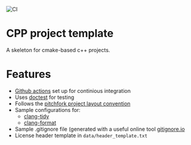 ![CI](https://github.com/KaiSzuttor/cpp_project_template/workflows/CI/badge.svg)

# CPP project template
A skeleton for cmake-based c++ projects.

# Features
* [Github actions](https://help.github.com/en/actions) set up for continious integration
* Uses [doctest](https://github.com/onqtam/doctest) for testing
* Follows the [pitchfork project layout convention](https://api.csswg.org/bikeshed/?force=1&url=https://raw.githubusercontent.com/vector-of-bool/pitchfork/develop/data/spec.bs)
* Sample configurations for:
  * [clang-tidy](https://clang.llvm.org/extra/clang-tidy/)
  * [clang-format](https://clang.llvm.org/docs/ClangFormat.html)
* Sample .gitignore file (generated with a useful online tool [gitignore.io](http://gitignore.io)
* License header template in `data/header_template.txt`
